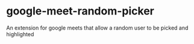 # google-meet-random-picker
An extension for google meets that allow a random user to be picked and highlighted
